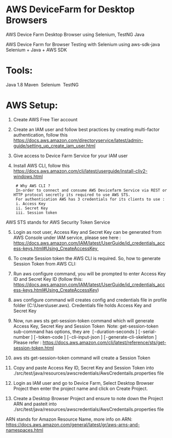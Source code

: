 # AWS DeviceFarm for Desktop Browsers
AWS Device Farm Desktop Browser using Selenium, TestNG Java

AWS Device Farm for Browser Testing with Selenium using aws-sdk-java
Selenium + Java + AWS SDK

# Tools:
Java 1.8
Maven 
Selenium 
TestNG

# AWS Setup:
1. Create AWS Free Tier account 
2. Create an IAM user and follow best practices by creating multi-factor authentication, follow this https://docs.aws.amazon.com/directoryservice/latest/admin-guide/setting_up_create_iam_user.html
3. Give access to Device Farm Service for your IAM user
4. Install AWS CLI, follow this https://docs.aws.amazon.com/cli/latest/userguide/install-cliv2-windows.html

        # Why AWS CLI ?
        In-order to connect and consume AWS Devicefarm Service via REST or HTTP protocol secretly its required to use AWS STS. 
        For authentication AWS has 3 credentials for its clients to use : 
        i. Access Key 
        ii. Secret Key 
        iii. Session token

AWS STS stands for AWS Security Token Service

5. Login as root user, Access Key and Secret Key can be generated from AWS Console under IAM service, please see here : https://docs.aws.amazon.com/IAM/latest/UserGuide/id_credentials_access-keys.html#Using_CreateAccessKey 
6. To create Session token the AWS CLI is required. So, how to generate Session Token from AWS CLI:
7. Run aws configure command, you will be prompted to enter Access Key ID and Secret Key ID (follow this: https://docs.aws.amazon.com/IAM/latest/UserGuide/id_credentials_access-keys.html#Using_CreateAccessKey)
8. aws configure command will creates config and credentials file in profile folder (C:\Users\user\.aws\). Credentials file holds Access Key and Secret Key 
9. Now, run aws sts get-session-token command which will generate Access Key, Secret Key and Session Token 
              Note: get-session-token sub-command has options, they are 
              [ - duration-seconds <value>]
              [ - serial-number <value>]
              [ - token-code <value>]
              [ - cli-input-json <value>]
              [ - generate-cli-skeleton <value>]
Please refer : https://docs.aws.amazon.com/cli/latest/reference/sts/get-session-token.html

10. aws sts get-session-token command will create a Session Token 
11. Copy and paste Access Key ID, Secret Key and Session Token into ./src/test/java/resources/awscredentials/AwsCredentails.properties file
12. Login as IAM user and go to Device Farm, Select Desktop Browser Project then enter the project name and click on Create Project.
13. Create a Desktop Browser Project and ensure to note down the Project ARN and pasteit into  ./src/test/java/resources/awscredentials/AwsCredentails.properties file

ARN stands for Amazon Resource Name, more info on ARN: https://docs.aws.amazon.com/general/latest/gr/aws-arns-and-namespaces.html


